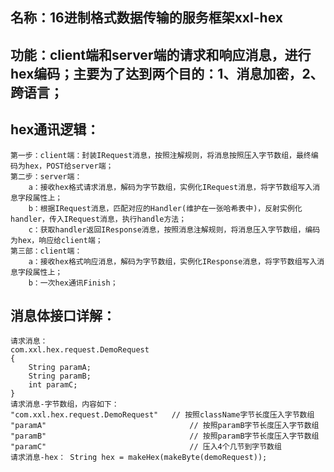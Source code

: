 ## 名称：16进制格式数据传输的服务框架xxl-hex
## 功能：client端和server端的请求和响应消息，进行hex编码；主要为了达到两个目的：1、消息加密，2、跨语言；
## hex通讯逻辑：
	第一步：client端：封装IRequest消息，按照注解规则，将消息按照压入字节数组，最终编码为hex，POST给server端；
	第二步：server端：
		a：接收hex格式请求消息，解码为字节数组，实例化IRequest消息，将字节数组写入消息字段属性上；
		b：根据IRequest消息，匹配对应的Handler(维护在一张哈希表中)，反射实例化handler，传入IRequest消息，执行handle方法；
		c：获取handler返回IResponse消息，按照消息注解规则，将消息压入字节数组，编码为hex，响应给client端；
	第三部：client端：
		a：接收hex格式响应消息，解码为字节数组，实例化IResponse消息，将字节数组写入消息字段属性上；
		b：一次hex通讯Finish；
		
## 消息体接口详解：
	请求消息：
	com.xxl.hex.request.DemoRequest
	{
		String paramA;		
		String paramB;		
		int paramC;		
	}
	请求消息-字节数组，内容如下：
	"com.xxl.hex.request.DemoRequest"	// 按照className字节长度压入字节数组
	"paramA"								// 按照paramB字节长度压入字节数组
	"paramB"								// 按照paramB字节长度压入字节数组
	"paramC"								// 压入4个几节到字节数组
	请求消息-hex： String hex = makeHex(makeByte(demoRequest));